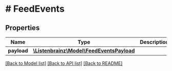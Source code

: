 # # FeedEvents

## Properties

Name | Type | Description | Notes
------------ | ------------- | ------------- | -------------
**payload** | [**\Listenbrainz\Model\FeedEventsPayload**](FeedEventsPayload.md) |  | [optional]

[[Back to Model list]](../../README.md#models) [[Back to API list]](../../README.md#endpoints) [[Back to README]](../../README.md)
